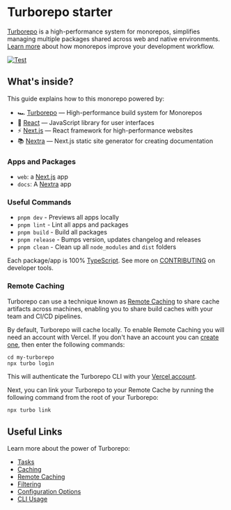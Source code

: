 # Turborepo starter

[Turborepo](https://turbo.build/repo) is a high-performance system for monorepos, simplifies managing multiple packages shared across web and native environments. [Learn more](https://vercel.com/blog/monorepos-are-changing-how-teams-build-software) about how monorepos improve your development workflow.

[![Test](https://github.com/du5rte/turborepo/actions/workflows/test.yml/badge.svg)](https://github.com/du5rte/turborepo/actions/workflows/test.yml)

## What's inside?

This guide explains how to this monorepo powered by:

- 🏎 [Turborepo](https://turbo.build/repo) — High-performance build system for Monorepos
- 🚀 [React](https://reactjs.org/) — JavaScript library for user interfaces
- ⚡️ [Next.js](https://nextjs.org/) — React framework for high-performance websites
- 📚 [Nextra](https://nextra.vercel.app/) — Next.js static site generator for creating documentation

### Apps and Packages

- `web`: a [Next.js](https://nextjs.org/) app
- `docs`: A [Nextra](https://nextra.vercel.app/) app

### Useful Commands

- `pnpm dev` - Previews all apps locally
- `pnpm lint` - Lint all apps and packages
- `pnpm build` - Build all packages
- `pnpm release` - Bumps version, updates changelog and releases
- `pnpm clean` - Clean up all `node_modules` and `dist` folders

Each package/app is 100% [TypeScript](https://www.typescriptlang.org/). See more on [CONTRIBUTING](/CONTRIBUTING.md) on developer tools.

### Remote Caching

Turborepo can use a technique known as [Remote Caching](https://turbo.build/repo/docs/core-concepts/remote-caching) to share cache artifacts across machines, enabling you to share build caches with your team and CI/CD pipelines.

By default, Turborepo will cache locally. To enable Remote Caching you will need an account with Vercel. If you don't have an account you can [create one](https://vercel.com/signup), then enter the following commands:

```
cd my-turborepo
npx turbo login
```

This will authenticate the Turborepo CLI with your [Vercel account](https://vercel.com/docs/concepts/personal-accounts/overview).

Next, you can link your Turborepo to your Remote Cache by running the following command from the root of your Turborepo:

```sh
npx turbo link
```

## Useful Links

Learn more about the power of Turborepo:

- [Tasks](https://turbo.build/repo/docs/core-concepts/monorepos/running-tasks)
- [Caching](https://turbo.build/repo/docs/core-concepts/caching)
- [Remote Caching](https://turbo.build/repo/docs/core-concepts/remote-caching)
- [Filtering](https://turbo.build/repo/docs/core-concepts/monorepos/filtering)
- [Configuration Options](https://turbo.build/repo/docs/reference/configuration)
- [CLI Usage](https://turbo.build/repo/docs/reference/command-line-reference)
